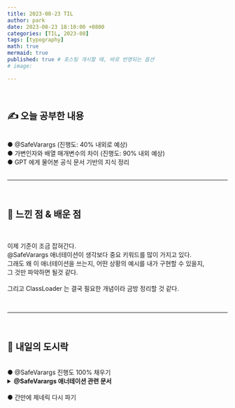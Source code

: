 ```yaml
---
title: 2023-08-23 TIL
author: park
date: 2023-08-23 18:10:00 +0800
categories: [TIL, 2023-08]
tags: [typography]
math: true
mermaid: true
published: true # 포스팅 개시할 때, 바로 반영되는 옵션
# image: 

---
```


<br>

## ✍ 오늘 공부한 내용

<br>
● @SafeVarargs (진행도: 40% 내외로 예상)<br> 
● 가변인자와 배열 매개변수의 차이 (진행도: 90% 내외 예상)<br>
● GPT 에게 물어본 공식 문서 기반의 지식 정리<br>
<br>

---

<br>

## 🧠 느낀 점 & 배운 점

<br>

이제 기준이 조금 잡혀간다.<br>
@SafeVarargs 애너테이션이 생각보다 중요 키워드를 많이 가지고 있다.<br>
그래도 왜 이 애너테이션을 쓰는지, 어떤 상황의 예시를 내가 구현할 수 있을지,<br>
그 것만 파악하면 될것 같다.<br>
<br>
그리고 ClassLoader 는 결국 필요한 개념이라 금방 정리할 것 같다.<br>

<br>

---

<br>

## 🍱 내일의 도시락

<br>
● @SafeVarargs 진행도 100% 채우기<br>
<details>
    <summary><b>@SafeVarargs 애너테이션 관련 문서</b></summary>
    @SafeVarargs 공식 문서: https://docs.oracle.com/javase/8/docs/api/java/lang/SafeVarargs.html
    Non-Reifiable Types 공식 문서: https://docs.oracle.com/javase/tutorial/java/generics/nonReifiableVarargsType.html#non-reifiable-types
    Non-Reifiable Types 관련 하프킴 님 블로그: https://applefarm.tistory.com/153
</details>
<br>
● 간만에 제네릭 다시 파기<br>
<br>
<br>
